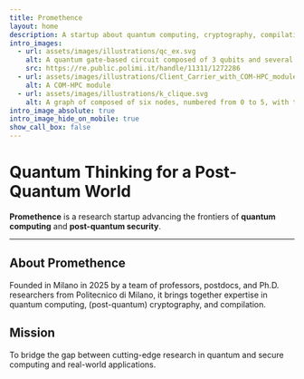 ```yaml
---
title: Promethence
layout: home
description: A startup about quantum computing, cryptography, compilation
intro_images:
  - url: assets/images/illustrations/qc_ex.svg
    alt: A quantum gate-based circuit composed of 3 qubits and several quantum gates (H, X, Z, CCNOT, RY)
    src: https://re.public.polimi.it/handle/11311/1272286
  - url: assets/images/illustrations/Client_Carrier_with_COM-HPC_module_for_PICMG_r7.png
    alt: A COM-HPC module
  - url: assets/images/illustrations/k_clique.svg
    alt: A graph of composed of six nodes, numbered from 0 to 5, with the clique composed by nodes 1, 2, 3 is highlighted in red
intro_image_absolute: true
intro_image_hide_on_mobile: true
show_call_box: false
---
```


# Quantum Thinking for a Post-Quantum World

**Promethence** is a research startup advancing the frontiers of 
**quantum computing** and **post-quantum security**.

---

## About Promethence

Founded in Milano in 2025 by a team of professors, postdocs, and Ph.D. researchers from Politecnico di Milano, it brings together expertise in quantum computing, (post-quantum) cryptography, and compilation.

## Mission

To bridge the gap between cutting-edge research in quantum and secure computing and real-world applications.

<!-- --- -->

<!-- ## What We Do -->

